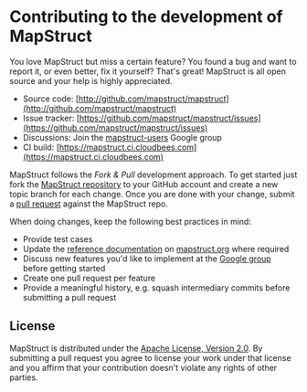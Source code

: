 # Contributing to the development of MapStruct

You love MapStruct but miss a certain feature? You found a bug and want to report it, or even better, fix it yourself? That's great! MapStruct is all open source and your help is highly appreciated.

* Source code: [http://github.com/mapstruct/mapstruct](http://github.com/mapstruct/mapstruct)
* Issue tracker: [https://github.com/mapstruct/mapstruct/issues](https://github.com/mapstruct/mapstruct/issues)
* Discussions: Join the [mapstruct-users](https://groups.google.com/forum/?fromgroups#!forum/mapstruct-users) Google group
* CI build: [https://mapstruct.ci.cloudbees.com](https://mapstruct.ci.cloudbees.com)

MapStruct follows the _Fork & Pull_ development approach. To get started just fork the [MapStruct repository](http://github.com/mapstruct/mapstruct) to your GitHub account and create a new topic branch for each change. Once you are done with your change, submit a [pull request](https://help.github.com/articles/using-pull-requests) against the MapStruct repo.

When doing changes, keep the following best practices in mind:

* Provide test cases
* Update the [reference documentation](mapstruct.org/documentation) on [mapstruct.org](mapstruct.org) where required
* Discuss new features you'd like to implement at the [Google group](https://groups.google.com/forum/?fromgroups#!forum/mapstruct-users) before getting started
* Create one pull request per feature
* Provide a meaningful history, e.g. squash intermediary commits before submitting a pull request

## License

MapStruct is distributed under the [Apache License, Version 2.0](http://www.apache.org/licenses/LICENSE-2.0.html). By submitting a pull request you agree to license your work under that license and you affirm that your contribution doesn't violate any rights of other parties.
